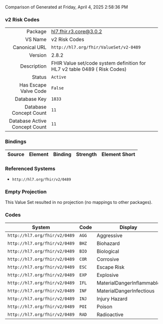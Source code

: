 Comparison of 
Generated at Friday, April 4, 2025 2:58:36 PM

### v2 Risk Codes

|      |     |
| ---: | --- |
| Package | hl7.fhir.r3.core@3.0.2 |
| VS Name | v2 Risk Codes |
| Canonical URL | `http://hl7.org/fhir/ValueSet/v2-0489` |
| Version | 2.8.2 |
| Description | FHIR Value set/code system definition for HL7 v2 table 0489 ( Risk Codes) |
| Status | `Active` |
| Has Escape Valve Code | `False` |
| Database Key | `1833` |
| Database Concept Count | `11` |
| Database Active Concept Count | `11` |
### Bindings

| Source | Element | Binding | Strength | Element Short |
| ------ | ------- | ------- | -------- | ------------- |

### Referenced Systems

* `http://hl7.org/fhir/v2/0489`
### Empty Projection

This Value Set resulted in no projection (no mappings to other packages).

### Codes

| System | Code | Display |
| ------ | ---- | ------- |
| `http://hl7.org/fhir/v2/0489` | `AGG` | Aggressive |
| `http://hl7.org/fhir/v2/0489` | `BHZ` | Biohazard |
| `http://hl7.org/fhir/v2/0489` | `BIO` | Biological |
| `http://hl7.org/fhir/v2/0489` | `COR` | Corrosive |
| `http://hl7.org/fhir/v2/0489` | `ESC` | Escape Risk |
| `http://hl7.org/fhir/v2/0489` | `EXP` | Explosive |
| `http://hl7.org/fhir/v2/0489` | `IFL` | MaterialDangerInflammable |
| `http://hl7.org/fhir/v2/0489` | `INF` | MaterialDangerInfectious |
| `http://hl7.org/fhir/v2/0489` | `INJ` | Injury Hazard |
| `http://hl7.org/fhir/v2/0489` | `POI` | Poison |
| `http://hl7.org/fhir/v2/0489` | `RAD` | Radioactive |
